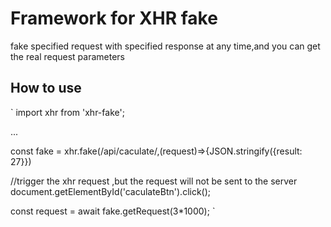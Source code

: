 # Framework for XHR fake

fake specified request with specified response at any time,and you can get the real request parameters

## How to use

`
import xhr from 'xhr-fake';

...

const fake = xhr.fake(/api\/caculate/,(request)=>{JSON.stringify({result: 27}})

//trigger the xhr request ,but the request will not be sent to the server
document.getElementById('caculateBtn').click();

const request = await fake.getRequest(3*1000);
`
